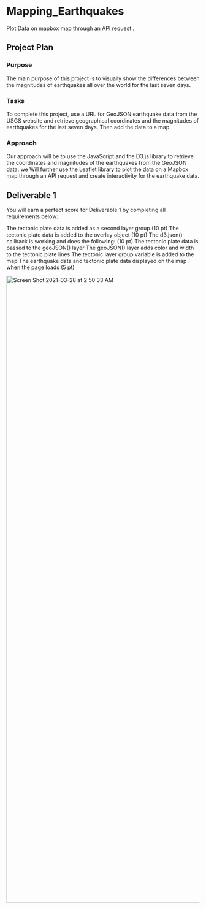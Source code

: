 # Mapping_Earthquakes
Plot Data on mapbox map through an API request .

## Project Plan
### Purpose
The main  purpose of this project is to visually show the differences between the magnitudes of earthquakes all over the world for the last seven days.

### Tasks
To complete this project, use a URL for GeoJSON earthquake data from the USGS website and retrieve geographical coordinates and the magnitudes of earthquakes for the last seven days. Then add the data to a map.

### Approach
Our  approach will be to use the JavaScript and the D3.js library to retrieve the coordinates and magnitudes of the earthquakes from the GeoJSON data. we Will further  use the Leaflet library to plot the data on a Mapbox map through an API request and create interactivity for the earthquake data.

## Deliverable 1 
You will earn a perfect score for Deliverable 1 by completing all requirements below:

The tectonic plate data is added as a second layer group (10 pt)
The tectonic plate data is added to the overlay object (10 pt)
The d3.json() callback is working and does the following: (10 pt)
The tectonic plate data is passed to the geoJSON() layer
The geoJSON() layer adds color and width to the tectonic plate lines
The tectonic layer group variable is added to the map
The earthquake data and tectonic plate data displayed on the map when the page loads (5 pt)



<img width="1636" alt="Screen Shot 2021-03-28 at 2 50 33 AM" src="https://user-images.githubusercontent.com/75267605/112744733-a149a780-8f70-11eb-8832-b19572559815.png">

